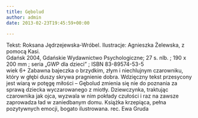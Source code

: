 ```yaml
---
title: Gębolud
author: admin
date: 2013-02-23T19:45:59+00:00

---
```


  Tekst: Roksana Jędrzejewska-Wróbel. Ilustracje: Agnieszka Żelewska, z pomocą Kasi.<br /> Gdańsk 2004, Gdańskie Wydawnictwo Psychologiczne; 27 s. nlb. ; 190 x 200 mm ; seria „GWP dla dzieci” ; ISBN 83-89574-53-5<br /> wiek 6+
Zabawna bajeczka o brzydkim, złym i niechlujnym czarowniku, który w głębi duszy skrywa pragnienie dobra. Wdzięczny tekst przesycony jest wiarą w potęgę miłości – Gębolud zmienia się nie do poznania za sprawą dziecka wyczarowanego z miotły. Dziewczynka, traktując czarownika jak ojca, wyzwala w nim pokłady czułości i raz na zawsze zaprowadza ład w zaniedbanym domu. Książka krzepiąca, pełna pozytywnych emocji, bogato ilustrowana.
rec. Ewa Gruda
